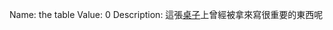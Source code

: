 Name: the table
Value: 0
Description: 這張[桌子](https://www.csie.ntu.edu.tw/~b06902097/ctf/the_table/)上曾經被拿來寫很重要的東西呢
